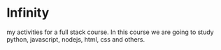 # Infinity
my activities for a full stack course.
In this course we are going to study python, javascript, nodejs, html, css and others.


